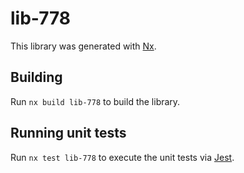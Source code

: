 # lib-778

This library was generated with [Nx](https://nx.dev).

## Building

Run `nx build lib-778` to build the library.

## Running unit tests

Run `nx test lib-778` to execute the unit tests via [Jest](https://jestjs.io).
